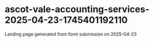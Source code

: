 # ascot-vale-accounting-services-2025-04-23-1745401192110
Landing page generated from form submission on 2025-04-23
